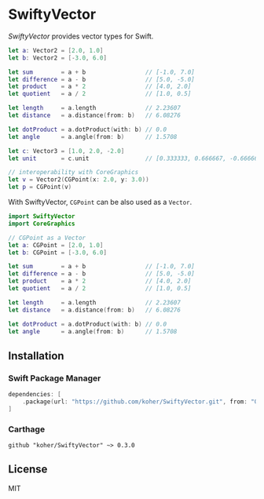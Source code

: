 # SwiftyVector

*SwiftyVector* provides vector types for Swift.

```swift
let a: Vector2 = [2.0, 1.0]
let b: Vector2 = [-3.0, 6.0]

let sum        = a + b                 // [-1.0, 7.0]
let difference = a - b                 // [5.0, -5.0]
let product    = a * 2                 // [4.0, 2.0]
let quotient   = a / 2                 // [1.0, 0.5]

let length     = a.length              // 2.23607
let distance   = a.distance(from: b)   // 6.08276

let dotProduct = a.dotProduct(with: b) // 0.0
let angle      = a.angle(from: b)      // 1.5708

let c: Vector3 = [1.0, 2.0, -2.0]
let unit       = c.unit                // [0.333333, 0.666667, -0.666667]

// interoperability with CoreGraphics
let v = Vector2(CGPoint(x: 2.0, y: 3.0))
let p = CGPoint(v)
```

With SwiftyVector, `CGPoint` can be also used as a `Vector`.

```swift
import SwiftyVector
import CoreGraphics

// CGPoint as a Vector
let a: CGPoint = [2.0, 1.0]
let b: CGPoint = [-3.0, 6.0]

let sum        = a + b                 // [-1.0, 7.0]
let difference = a - b                 // [5.0, -5.0]
let product    = a * 2                 // [4.0, 2.0]
let quotient   = a / 2                 // [1.0, 0.5]

let length     = a.length              // 2.23607
let distance   = a.distance(from: b)   // 6.08276

let dotProduct = a.dotProduct(with: b) // 0.0
let angle      = a.angle(from: b)      // 1.5708
```

## Installation

### Swift Package Manager

```swift
dependencies: [
    .package(url: "https://github.com/koher/SwiftyVector.git", from: "0.3.0"),
]
```

### Carthage

```
github "koher/SwiftyVector" ~> 0.3.0
```

## License

MIT
